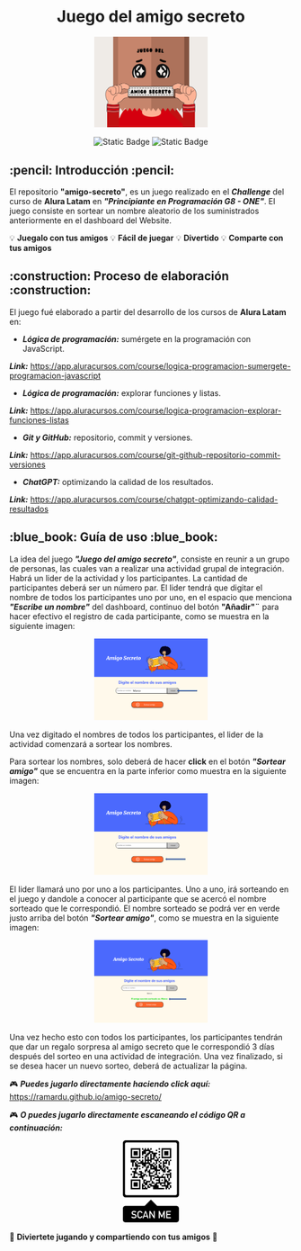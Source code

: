 <h1 align="center">Juego del amigo secreto</h1>

<p align="center">
<img src="assets/Portada README.png" width="40%" alt="Imagen de portada">
</p>

<p align="center">
<img alt="Static Badge" src="https://img.shields.io/badge/status-finished-green">
<img alt="Static Badge" src="https://img.shields.io/badge/release%20date-february%202025-yellow">
</p>

<h2 align="left"> :pencil: Introducción :pencil: </h2>

El repositorio **"amigo-secreto"**, es un juego realizado en el ***Challenge*** del curso de **Alura Latam** en ***"Principiante en 
Programación G8 - ONE"***. El juego consiste en sortear un nombre aleatorio de los suministrados anteriormente en el dashboard del Website.


:bulb: **Juegalo con tus amigos**   :bulb: **Fácil de juegar**   :bulb: **Divertido**   :bulb: **Comparte con tus amigos**

<h2>:construction: Proceso de elaboración :construction:</h2>

El juego fué elaborado a partir del desarrollo de los cursos de **Alura Latam** en:

* ***Lógica de programación:*** sumérgete en la programación con JavaScript.
  
***Link:*** https://app.aluracursos.com/course/logica-programacion-sumergete-programacion-javascript
* ***Lógica de programación:*** explorar funciones y listas.

***Link:*** https://app.aluracursos.com/course/logica-programacion-explorar-funciones-listas
* ***Git y GitHub:*** repositorio, commit y versiones.

***Link:*** https://app.aluracursos.com/course/git-github-repositorio-commit-versiones
* ***ChatGPT:*** optimizando la calidad de los resultados.

***Link:*** https://app.aluracursos.com/course/chatgpt-optimizando-calidad-resultados

<h2>:blue_book: Guía de uso :blue_book:</h2>

La idea del juego ***"Juego del amigo secreto"***, consiste en reunir a un grupo de personas, las cuales van a realizar una actividad
grupal de integración. Habrá un lider de la actividad y los participantes. La cantidad de participantes deberá ser un número par.
El lider tendrá que digitar el nombre de todos los participantes uno por uno, en el espacio que menciona ***"Escribe un nombre"*** del
dashboard, continuo del botón **"Añadir"¨** para hacer efectivo el registro de cada participante, como se muestra en la siguiente imagen: 

<p align="center">
<img src="assets/guia-escribirNombre.png" width="40%" alt="Guía escribir nombre">
</p>

Una vez digitado el nombres de todos los participantes, el lider de la actividad comenzará a sortear los nombres. 

Para sortear los nombres, solo deberá de hacer **click** en el botón ***"Sortear amigo"*** que se encuentra en la parte inferior como 
muestra en la siguiente imagen: 

<p align="center">
<img src="assets/guia-sortearAmigo.png" width="40%" alt="Guía sortear amigo">
</p>            

El lider llamará uno por uno a los participantes. Uno a uno, irá sorteando en el juego y dandole a conocer al participante que se acercó 
el nombre sorteado que le correspondió. El nombre sorteado se podrá ver en verde justo arriba del botón ***"Sortear amigo"***, como se 
muestra en la siguiente imagen:

<p align="center">
<img src="assets/amigo-sorteado.png" width="40%" alt="Amigo sorteado">
</p>       

Una vez hecho esto con todos los participantes, los participantes tendrán que dar un regalo sorpresa al amigo secreto que le correspondió
3 días después del sorteo en una actividad de integración. Una vez finalizado, si se desea hacer un nuevo sorteo, deberá de actualizar la página.

:video_game: ***Puedes jugarlo directamente haciendo click aquí:*** https://ramardu.github.io/amigo-secreto/

:video_game: ***O puedes jugarlo directamente escaneando el código QR a continuación:***

<p align="center">
<img src="assets/QR_Page.png" width="20%" alt="Código QR">
</p>

:tada: **Diviertete jugando y compartiendo con tus amigos** :tada:

